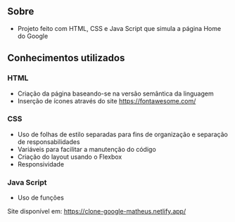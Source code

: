 ## Sobre 
- Projeto feito com HTML, CSS e Java Script que simula a página Home do Google

## Conhecimentos utilizados
### HTML
- Criação da página baseando-se na versão semântica da linguagem
- Inserção de ícones através do site https://fontawesome.com/

### CSS
- Uso de folhas de estilo separadas para fins de organização e separação de responsabilidades
- Variáveis para facilitar a manutenção do código
- Criação do layout usando o Flexbox
- Responsividade

### Java Script
- Uso de funções


Site disponível em: https://clone-google-matheus.netlify.app/